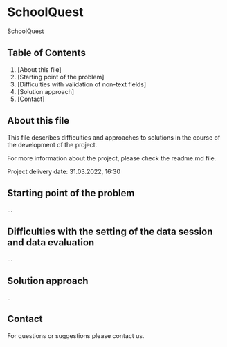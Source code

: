 # SchoolQuest
SchoolQuest

## Table of Contents
1. [About this file]
2. [Starting point of the problem]
3. [Difficulties with validation of non-text fields]
4. [Solution approach]
5. [Contact]

## About this file

This file describes difficulties and approaches to solutions in the course of the development of the project.

For more information about the project, please check the readme.md file.

Project delivery date: 31.03.2022, 16:30

## Starting point of the problem

...

## Difficulties with the setting of the data session and data evaluation

...

## Solution approach

..

## Contact

For questions or suggestions please contact us.
